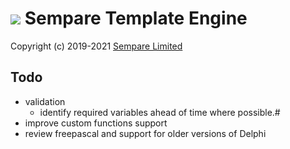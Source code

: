 # ![](../images/sempare-logo-45px.png) Sempare Template Engine

Copyright (c) 2019-2021 [Sempare Limited](http://www.sempare.ltd)

## Todo

- validation
  - identify required variables ahead of time where possible.#
- improve custom functions support  
- review freepascal and support for older versions of Delphi 